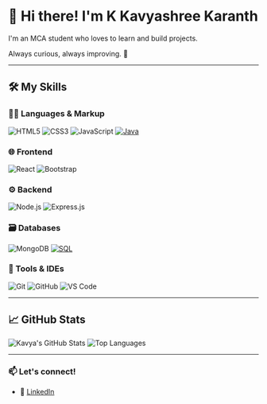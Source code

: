 # 👋 Hi there! I'm K Kavyashree Karanth

I'm an MCA student who loves to learn and build projects.  

Always curious, always improving. 🌱

---

## 🛠️ My Skills

### 👩‍💻 Languages & Markup
![HTML5](https://img.shields.io/badge/HTML-E34F26?style=for-the-badge&logo=html5&logoColor=white)
![CSS3](https://img.shields.io/badge/CSS-1572B6?style=for-the-badge&logo=css3&logoColor=white)
![JavaScript](https://img.shields.io/badge/JavaScript-F7DF1E?style=for-the-badge&logo=javascript&logoColor=black)
[![Java](https://img.shields.io/badge/Java-ED8B00?style=for-the-badge&logo=java&logoColor=white)](https://docs.oracle.com/en/java/)


### 🌐 Frontend
![React](https://img.shields.io/badge/React-20232A?style=for-the-badge&logo=react&logoColor=61DAFB)
![Bootstrap](https://img.shields.io/badge/Bootstrap-7952B3?style=for-the-badge&logo=bootstrap&logoColor=white)

### ⚙️ Backend
![Node.js](https://img.shields.io/badge/Node.js-339933?style=for-the-badge&logo=nodedotjs&logoColor=white)
![Express.js](https://img.shields.io/badge/Express.js-000000?style=for-the-badge&logo=express&logoColor=white)

### 🗃️ Databases
![MongoDB](https://img.shields.io/badge/MongoDB-4EA94B?style=for-the-badge&logo=mongodb&logoColor=white)
[![SQL](https://img.shields.io/badge/SQL-4479A1?style=for-the-badge&logo=mysql&logoColor=white)](https://www.w3schools.com/sql/)


### 🔧 Tools & IDEs
![Git](https://img.shields.io/badge/Git-F05032?style=for-the-badge&logo=git&logoColor=white)
![GitHub](https://img.shields.io/badge/GitHub-181717?style=for-the-badge&logo=github&logoColor=white)
![VS Code](https://img.shields.io/badge/VSCode-007ACC?style=for-the-badge&logo=visual-studio-code&logoColor=white)

---

## 📈 GitHub Stats 

![Kavya's GitHub Stats](https://github-readme-stats.vercel.app/api?username=KavyaKaranth&show_icons=true&theme=radical)
![Top Languages](https://github-readme-stats.vercel.app/api/top-langs/?username=KavyaKaranth&layout=compact&theme=radical)

---

### 📫 Let's connect!

- 💼 [LinkedIn](www.linkedin.com/in/k-kavyashree-karanth-7ba63126a)
  
